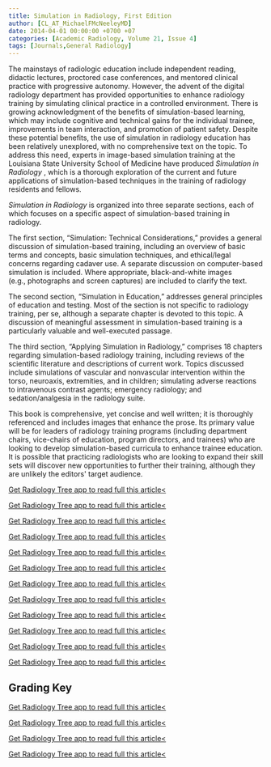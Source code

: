```yaml
---
title: Simulation in Radiology, First Edition
author: [CL_AT_MichaelFMcNeeleyMD]
date: 2014-04-01 00:00:00 +0700 +07
categories: [Academic Radiology, Volume 21, Issue 4]
tags: [Journals,General Radiology]
---
```

The mainstays of radiologic education include independent reading, didactic lectures, proctored case conferences, and mentored clinical practice with progressive autonomy. However, the advent of the digital radiology department has provided opportunities to enhance radiology training by simulating clinical practice in a controlled environment. There is growing acknowledgment of the benefits of simulation-based learning, which may include cognitive and technical gains for the individual trainee, improvements in team interaction, and promotion of patient safety. Despite these potential benefits, the use of simulation in radiology education has been relatively unexplored, with no comprehensive text on the topic. To address this need, experts in image-based simulation training at the Louisiana State University School of Medicine have produced _Simulation in Radiology_ , which is a thorough exploration of the current and future applications of simulation-based techniques in the training of radiology residents and fellows.

_Simulation in Radiology_ is organized into three separate sections, each of which focuses on a specific aspect of simulation-based training in radiology.

The first section, “Simulation: Technical Considerations,” provides a general discussion of simulation-based training, including an overview of basic terms and concepts, basic simulation techniques, and ethical/legal concerns regarding cadaver use. A separate discussion on computer-based simulation is included. Where appropriate, black-and-white images (e.g., photographs and screen captures) are included to clarify the text.

The second section, “Simulation in Education,” addresses general principles of education and testing. Most of the section is not specific to radiology training, per se, although a separate chapter is devoted to this topic. A discussion of meaningful assessment in simulation-based training is a particularly valuable and well-executed passage.

The third section, “Applying Simulation in Radiology,” comprises 18 chapters regarding simulation-based radiology training, including reviews of the scientific literature and descriptions of current work. Topics discussed include simulations of vascular and nonvascular intervention within the torso, neuroaxis, extremities, and in children; simulating adverse reactions to intravenous contrast agents; emergency radiology; and sedation/analgesia in the radiology suite.

This book is comprehensive, yet concise and well written; it is thoroughly referenced and includes images that enhance the prose. Its primary value will be for leaders of radiology training programs (including department chairs, vice-chairs of education, program directors, and trainees) who are looking to develop simulation-based curricula to enhance trainee education. It is possible that practicing radiologists who are looking to expand their skill sets will discover new opportunities to further their training, although they are unlikely the editors' target audience.

[Get Radiology Tree app to read full this article<](https://clinicalpub.com/app)

[Get Radiology Tree app to read full this article<](https://clinicalpub.com/app)

[Get Radiology Tree app to read full this article<](https://clinicalpub.com/app)

[Get Radiology Tree app to read full this article<](https://clinicalpub.com/app)

[Get Radiology Tree app to read full this article<](https://clinicalpub.com/app)

[Get Radiology Tree app to read full this article<](https://clinicalpub.com/app)

[Get Radiology Tree app to read full this article<](https://clinicalpub.com/app)

[Get Radiology Tree app to read full this article<](https://clinicalpub.com/app)

[Get Radiology Tree app to read full this article<](https://clinicalpub.com/app)

[Get Radiology Tree app to read full this article<](https://clinicalpub.com/app)

[Get Radiology Tree app to read full this article<](https://clinicalpub.com/app)

[Get Radiology Tree app to read full this article<](https://clinicalpub.com/app)

## Grading Key

[Get Radiology Tree app to read full this article<](https://clinicalpub.com/app)

[Get Radiology Tree app to read full this article<](https://clinicalpub.com/app)

[Get Radiology Tree app to read full this article<](https://clinicalpub.com/app)

[Get Radiology Tree app to read full this article<](https://clinicalpub.com/app)